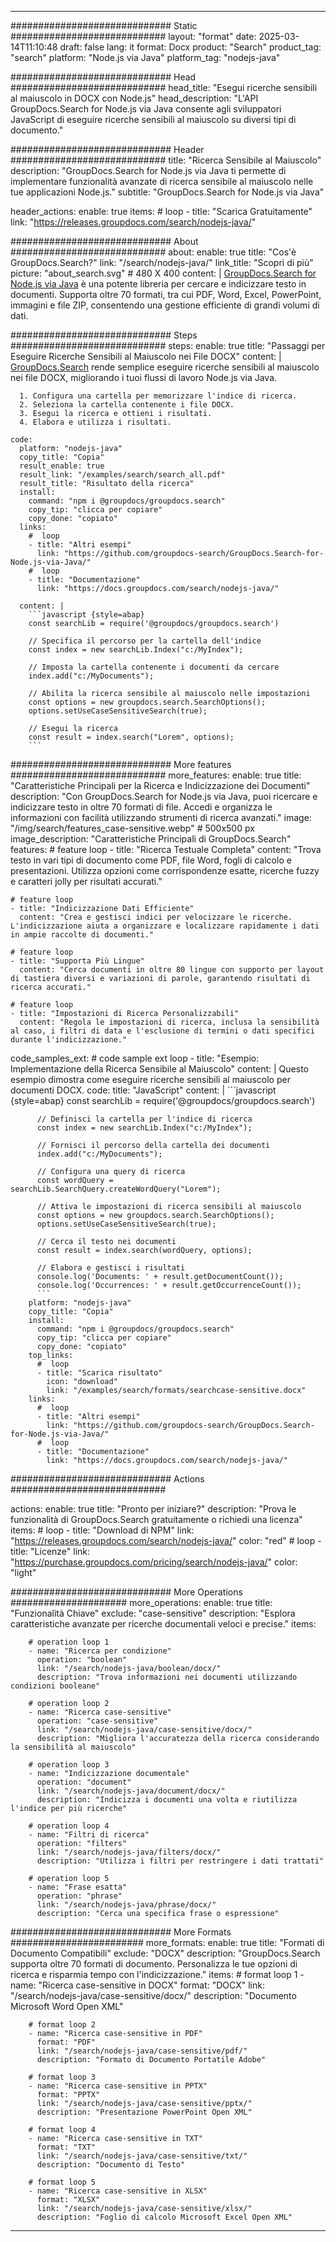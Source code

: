 
---
############################# Static ############################
layout: "format"
date:  2025-03-14T11:10:48
draft: false
lang: it
format: Docx
product: "Search"
product_tag: "search"
platform: "Node.js via Java"
platform_tag: "nodejs-java"

############################# Head ############################
head_title: "Esegui ricerche sensibili al maiuscolo in DOCX con Node.js"
head_description: "L'API GroupDocs.Search for Node.js via Java consente agli sviluppatori JavaScript di eseguire ricerche sensibili al maiuscolo su diversi tipi di documento."

############################# Header ############################
title: "Ricerca Sensibile al Maiuscolo" 
description: "GroupDocs.Search for Node.js via Java ti permette di implementare funzionalità avanzate di ricerca sensibile al maiuscolo nelle tue applicazioni Node.js."
subtitle: "GroupDocs.Search for Node.js via Java" 

header_actions:
  enable: true
  items:
    #  loop
    - title: "Scarica Gratuitamente"
      link: "https://releases.groupdocs.com/search/nodejs-java/"
      
############################# About ############################
about:
    enable: true
    title: "Cos'è GroupDocs.Search?"
    link: "/search/nodejs-java/"
    link_title: "Scopri di più"
    picture: "about_search.svg" # 480 X 400
    content: |
       [GroupDocs.Search for Node.js via Java](/search/nodejs-java/) è una potente libreria per cercare e indicizzare testo in documenti. Supporta oltre 70 formati, tra cui PDF, Word, Excel, PowerPoint, immagini e file ZIP, consentendo una gestione efficiente di grandi volumi di dati.

############################# Steps ############################
steps:
    enable: true
    title: "Passaggi per Eseguire Ricerche Sensibili al Maiuscolo nei File DOCX"
    content: |
      [GroupDocs.Search](/search/nodejs-java/) rende semplice eseguire ricerche sensibili al maiuscolo nei file DOCX, migliorando i tuoi flussi di lavoro Node.js via Java.
      
      1. Configura una cartella per memorizzare l'indice di ricerca.
      2. Seleziona la cartella contenente i file DOCX.
      3. Esegui la ricerca e ottieni i risultati.
      4. Elabora e utilizza i risultati.
   
    code:
      platform: "nodejs-java"
      copy_title: "Copia"
      result_enable: true
      result_link: "/examples/search/search_all.pdf"
      result_title: "Risultato della ricerca"
      install:
        command: "npm i @groupdocs/groupdocs.search"
        copy_tip: "clicca per copiare"
        copy_done: "copiato"
      links:
        #  loop
        - title: "Altri esempi"
          link: "https://github.com/groupdocs-search/GroupDocs.Search-for-Node.js-via-Java/"
        #  loop
        - title: "Documentazione"
          link: "https://docs.groupdocs.com/search/nodejs-java/"
          
      content: |
        ```javascript {style=abap}
        const searchLib = require('@groupdocs/groupdocs.search')

        // Specifica il percorso per la cartella dell'indice
        const index = new searchLib.Index("c:/MyIndex");

        // Imposta la cartella contenente i documenti da cercare
        index.add("c:/MyDocuments");

        // Abilita la ricerca sensibile al maiuscolo nelle impostazioni
        const options = new groupdocs.search.SearchOptions();
        options.setUseCaseSensitiveSearch(true);

        // Esegui la ricerca
        const result = index.search("Lorem", options);
        ```            

############################# More features ############################
more_features:
  enable: true
  title: "Caratteristiche Principali per la Ricerca e Indicizzazione dei Documenti"
  description: "Con GroupDocs.Search for Node.js via Java, puoi ricercare e indicizzare testo in oltre 70 formati di file. Accedi e organizza le informazioni con facilità utilizzando strumenti di ricerca avanzati."
  image: "/img/search/features_case-sensitive.webp" # 500x500 px
  image_description: "Caratteristiche Principali di GroupDocs.Search"
  features:
    # feature loop
    - title: "Ricerca Testuale Completa"
      content: "Trova testo in vari tipi di documento come PDF, file Word, fogli di calcolo e presentazioni. Utilizza opzioni come corrispondenze esatte, ricerche fuzzy e caratteri jolly per risultati accurati."

    # feature loop
    - title: "Indicizzazione Dati Efficiente"
      content: "Crea e gestisci indici per velocizzare le ricerche. L'indicizzazione aiuta a organizzare e localizzare rapidamente i dati in ampie raccolte di documenti."

    # feature loop
    - title: "Supporta Più Lingue"
      content: "Cerca documenti in oltre 80 lingue con supporto per layout di tastiera diversi e variazioni di parole, garantendo risultati di ricerca accurati."

    # feature loop
    - title: "Impostazioni di Ricerca Personalizzabili"
      content: "Regola le impostazioni di ricerca, inclusa la sensibilità al caso, i filtri di data e l'esclusione di termini o dati specifici durante l'indicizzazione."
      
  code_samples_ext:
    # code sample ext loop
    - title: "Esempio: Implementazione della Ricerca Sensibile al Maiuscolo"
      content: |
        Questo esempio dimostra come eseguire ricerche sensibili al maiuscolo per documenti DOCX.
      code:
        title: "JavaScript"
        content: |
          ```javascript {style=abap}
          const searchLib = require('@groupdocs/groupdocs.search')
          
          // Definisci la cartella per l'indice di ricerca
          const index = new searchLib.Index("c:/MyIndex");
              
          // Fornisci il percorso della cartella dei documenti
          index.add("c:/MyDocuments");

          // Configura una query di ricerca
          const wordQuery = searchLib.SearchQuery.createWordQuery("Lorem");

          // Attiva le impostazioni di ricerca sensibili al maiuscolo
          const options = new groupdocs.search.SearchOptions();
          options.setUseCaseSensitiveSearch(true);

          // Cerca il testo nei documenti
          const result = index.search(wordQuery, options);
          
          // Elabora e gestisci i risultati
          console.log('Documents: ' + result.getDocumentCount());
          console.log('Occurrences: ' + result.getOccurrenceCount());
          ```
        platform: "nodejs-java"
        copy_title: "Copia"
        install:
          command: "npm i @groupdocs/groupdocs.search"
          copy_tip: "clicca per copiare"
          copy_done: "copiato"
        top_links:
          #  loop
          - title: "Scarica risultato"
            icon: "download"
            link: "/examples/search/formats/searchcase-sensitive.docx"
        links:
          #  loop
          - title: "Altri esempi"
            link: "https://github.com/groupdocs-search/GroupDocs.Search-for-Node.js-via-Java/"
          #  loop
          - title: "Documentazione"
            link: "https://docs.groupdocs.com/search/nodejs-java/"
            

            


############################# Actions ############################

actions:
  enable: true
  title: "Pronto per iniziare?"
  description: "Prova le funzionalità di GroupDocs.Search gratuitamente o richiedi una licenza"
  items:
    #  loop
    - title: "Download di NPM"
      link: "https://releases.groupdocs.com/search/nodejs-java/"
      color: "red"
        #  loop
    - title: "Licenze"
      link: "https://purchase.groupdocs.com/pricing/search/nodejs-java/"
      color: "light"


############################# More Operations #####################
more_operations:
    enable: true
    title: "Funzionalità Chiave"
    exclude: "case-sensitive"
    description: "Esplora caratteristiche avanzate per ricerche documentali veloci e precise."
    items: 
          
        # operation loop 1
        - name: "Ricerca per condizione"
          operation: "boolean"
          link: "/search/nodejs-java/boolean/docx/"
          description: "Trova informazioni nei documenti utilizzando condizioni booleane"

        # operation loop 2
        - name: "Ricerca case-sensitive"
          operation: "case-sensitive"
          link: "/search/nodejs-java/case-sensitive/docx/"
          description: "Migliora l'accuratezza della ricerca considerando la sensibilità al maiuscolo"

        # operation loop 3
        - name: "Indicizzazione documentale"
          operation: "document"
          link: "/search/nodejs-java/document/docx/"
          description: "Indicizza i documenti una volta e riutilizza l'indice per più ricerche"

        # operation loop 4
        - name: "Filtri di ricerca"
          operation: "filters"
          link: "/search/nodejs-java/filters/docx/"
          description: "Utilizza i filtri per restringere i dati trattati"

        # operation loop 5
        - name: "Frase esatta"
          operation: "phrase"
          link: "/search/nodejs-java/phrase/docx/"
          description: "Cerca una specifica frase o espressione"
          
        
          
############################# More Formats ########################
more_formats:
    enable: true
    title: "Formati di Documento Compatibili"
    exclude: "DOCX"
    description: "GroupDocs.Search supporta oltre 70 formati di documento. Personalizza le tue opzioni di ricerca e risparmia tempo con l'indicizzazione."
    items: 
        # format loop 1
        - name: "Ricerca case-sensitive in DOCX"
          format: "DOCX"
          link: "/search/nodejs-java/case-sensitive/docx/"
          description: "Documento Microsoft Word Open XML"
          
        # format loop 2
        - name: "Ricerca case-sensitive in PDF"
          format: "PDF"
          link: "/search/nodejs-java/case-sensitive/pdf/"
          description: "Formato di Documento Portatile Adobe"
          
        # format loop 3
        - name: "Ricerca case-sensitive in PPTX"
          format: "PPTX"
          link: "/search/nodejs-java/case-sensitive/pptx/"
          description: "Presentazione PowerPoint Open XML"

        # format loop 4
        - name: "Ricerca case-sensitive in TXT"
          format: "TXT"
          link: "/search/nodejs-java/case-sensitive/txt/"
          description: "Documento di Testo"
          
        # format loop 5
        - name: "Ricerca case-sensitive in XLSX"
          format: "XLSX"
          link: "/search/nodejs-java/case-sensitive/xlsx/"
          description: "Foglio di calcolo Microsoft Excel Open XML"
  

---